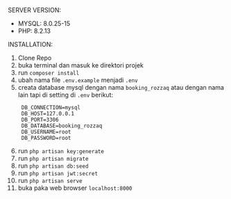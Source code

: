 SERVER VERSION:
- MYSQL: 8.0.25-15
- PHP: 8.2.13



INSTALLATION:
1. Clone Repo
2. buka terminal dan masuk ke direktori projek
3. run ```composer install```
4. ubah nama file ```.env.example``` menjadi ```.env```
5. creata database mysql dengan nama ```booking_rozzaq``` atau dengan nama lain tapi di setting di ```.env``` berikut:
   ```
    DB_CONNECTION=mysql
    DB_HOST=127.0.0.1
    DB_PORT=3306
    DB_DATABASE=booking_rozzaq
    DB_USERNAME=root
    DB_PASSWORD=root
   ``` 
6. run ```php artisan key:generate```
7. run ```php artisan migrate```
8. run ```php artisan db:seed```
9. run ```php artisan jwt:secret```
10. run ```php artisan serve```
11. buka paka web browser ```localhost:8000```
